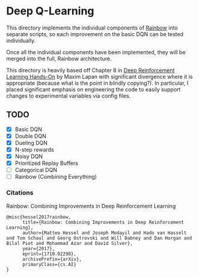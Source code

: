 # Deep Q-Learning
This directory implements the individual components of [Rainbow](https://arxiv.org/abs/1710.02298) into
separate scripts, so each improvement on the basic DQN can be tested individually.

Once all the individual components have been implemented, they will be merged into the full, Rainbow
architecture.

This directory is heavily based off Chapter 8 in [Deep Reinforcement Learning Hands-On](https://github.com/PacktPublishing/Deep-Reinforcement-Learning-Hands-On-Second-Edition) by Maxim Lapan with significant divergence where it is appropriate (because what is the point in blindly copying?). In particular, I placed significant emphasis on engineering the code to easily support changes to experimental variables via config files.

## TODO
- [X] Basic DQN
- [X] Double DQN
- [X] Dueling DQN
- [X] N-step rewards
- [X] Noisy DQN
- [X] Prioritized Replay Buffers
- [ ] Categorical DQN
- [ ] Rainbow (Combining Everything)

### Citations

Rainbow: Combining Improvements in Deep Reinforcement Learning
```
@misc{hessel2017rainbow,
      title={Rainbow: Combining Improvements in Deep Reinforcement Learning}, 
      author={Matteo Hessel and Joseph Modayil and Hado van Hasselt and Tom Schaul and Georg Ostrovski and Will Dabney and Dan Horgan and Bilal Piot and Mohammad Azar and David Silver},
      year={2017},
      eprint={1710.02298},
      archivePrefix={arXiv},
      primaryClass={cs.AI}
}
```
